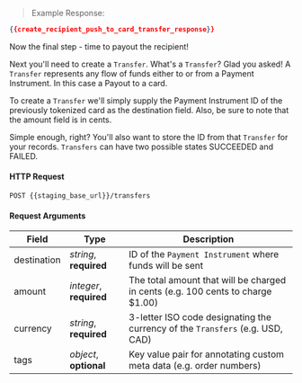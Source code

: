 > Example Response:

```json
{{create_recipient_push_to_card_transfer_response}}
```


Now the final step - time to payout the recipient!

Next you'll need to create a `Transfer`.  What's a `Transfer`? Glad you asked! A `Transfer` represents any flow of funds either to or from a Payment Instrument. In this case a Payout to a card.

To create a `Transfer` we'll simply supply the Payment Instrument ID of the previously tokenized card as the destination field. Also, be sure to note that the amount field is in cents.

Simple enough, right? You'll also want to store the ID from that `Transfer` for your records. `Transfers` can have two possible states SUCCEEDED and FAILED.


#### HTTP Request

`POST {{staging_base_url}}/transfers`

#### Request Arguments

Field | Type | Description
----- | ---- | -----------
destination | *string*, **required** | ID of the `Payment Instrument` where funds will be sent
amount | *integer*, **required** | The total amount that will be charged in cents (e.g. 100 cents to charge $1.00)
currency | *string*, **required** | 3-letter ISO code designating the currency of the `Transfers` (e.g. USD, CAD)
tags | *object*, **optional** | Key value pair for annotating custom meta data (e.g. order numbers)
